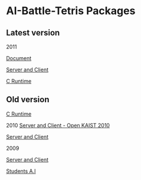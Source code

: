 AI-Battle-Tetris Packages
================

Latest version
-----------------

2011

  [Document](https://dl.dropbox.com/u/10953749/GithubDownloads/Document-2011.pdf)

  [Server and Client](https://dl.dropbox.com/u/10953749/GithubDownloads/GAMEServerClientFinal-PS2011.zip)

  [C Runtime](https://dl.dropbox.com/u/10953749/GithubDownloads/CRunTime_100_PS2011.zip)


Old version
-----------------
[C Runtime](https://dl.dropbox.com/u/10953749/GithubDownloads/CRunTime_90_PS2009-2010.zip)

2010
  [Server and Client - Open KAIST 2010](https://dl.dropbox.com/u/10953749/GithubDownloads/GameServerClientFinal-Open%20KAIST%202010.zip)

  [Server and Client](https://dl.dropbox.com/u/10953749/GithubDownloads/GameServerClientFinal-2010.zip)

2009

  [Server and Client](https://dl.dropbox.com/u/10953749/GithubDownloads/GameServerClientFinal-PS2009.zip)

  [Students A.I](https://dl.dropbox.com/u/10953749/GithubDownloads/CS202-PS2009%28Student%20AIs%29.zip)
